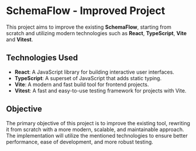 # SchemaFlow - Improved Project

This project aims to improve the existing **SchemaFlow**, starting from scratch and utilizing modern technologies such as **React**, **TypeScript**, **Vite** and **Vitest**.

## Technologies Used

- **React**: A JavaScript library for building interactive user interfaces.
- **TypeScript**: A superset of JavaScript that adds static typing.
- **Vite**: A modern and fast build tool for frontend projects.
- **Vitest**: A fast and easy-to-use testing framework for projects with Vite.

## Objective

The primary objective of this project is to improve the existing tool, rewriting it from scratch with a more modern, scalable, and maintainable approach. The implementation will utilize the mentioned technologies to ensure better performance, ease of development, and more robust testing.